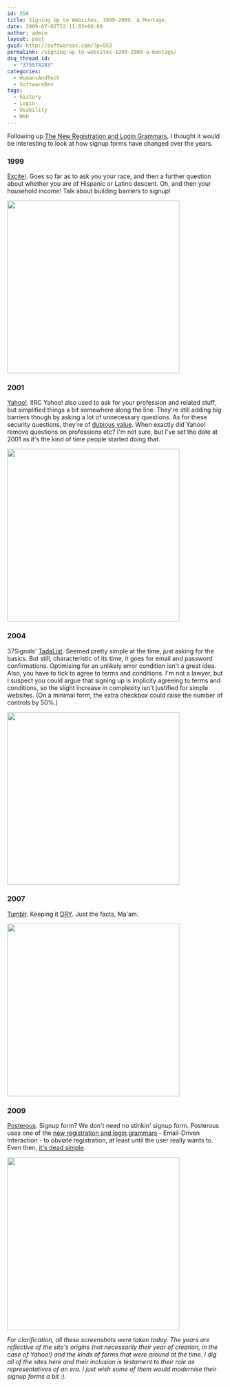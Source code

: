```yaml
---
id: 556
title: Signing Up to Websites, 1999-2009. A Montage.
date: 2009-07-02T22:11:03+00:00
author: admin
layout: post
guid: http://softwareas.com/?p=553
permalink: /signing-up-to-websites-1999-2009-a-montage/
dsq_thread_id:
  - "375574283"
categories:
  - HumansAndTech
  - SoftwareDev
tags:
  - history
  - Login
  - Usability
  - Web
---
```

Following up <a href="http://softwareas.com/the-new-registration-and-login-grammars">
The New Registration and Login Grammars</a>, I thought it would be interesting to look at how signup forms have changed over the years.

<h3>1999</h3>

<a href="http://excite.com">Excite!</a>. Goes so far as to ask you your race, and then a further question about whether you are of Hispanic or Latino descent. Oh, and then your household income! Talk about building barriers to signup!

<a href="http://img.skitch.com/20090703-exm7fhnhs47p454gwsac2s8qyj.jpg"><img style="width:400px;" src="http://img.skitch.com/20090703-exm7fhnhs47p454gwsac2s8qyj.jpg" /></a>

<h3>2001</h3>

<a href="http://yahoo.com">Yahoo!</a>. IIRC Yahoo! also used to ask for your profession and related stuff, but simplified things a bit somewhere along the line. They're still adding big barriers though by asking a lot of unnecessary questions. As for these security questions, they're of <a href="http://news.cnet.com/8301-1009_3-10045969-83.html">dubious value</a>. When exactly did Yahoo! remove questions on professions etc? I'm not sure, but I've set the date at 2001 as it's the kind of time people started doing that. 

<a href="http://img.skitch.com/20090702-8tchksxqjr7jx9pnd81at2c2an.jpg"><img style="width:400px;" src="http://img.skitch.com/20090702-8tchksxqjr7jx9pnd81at2c2an.jpg" /></a>

<h3>2004</h3>

37Signals' <a href="http://tadalist.com">TadaList</a>. Seemed pretty simple at the time, just asking for the basics. But still, characteristic of its time, it goes for email and password confirmations. Optimising for an unlikely error condition isn't a great idea. Also, you have to tick to agree to terms and conditions. I'm not a lawyer, but I suspect you could argue that signing up is implicity agreeing to terms and conditions, so the slight increase in complexity isn't justified for simple websites. (On a minimal form, the extra checkbox could raise the number of controls by 50%.)

<img style="width:400px;" src="http://img.skitch.com/20090702-t2y9sf6rh47fjw638283cnpy5a.jpg" />

<h3>2007</h3>

<a href="http://tumblr.com">Tumblr</a>. Keeping it <a href="http://en.wikipedia.org/wiki/Don't_repeat_yourself ">DRY</a>. Just the facts, Ma'am.

<img style="width:400px;" src="http://img.skitch.com/20090702-x634mwr1c7wrk1djghwn3649h5.jpg" />

<h3>2009</h3>

<a href="http://posterous.com">Posterous</a>. Signup form? We don't need no stinkin' signup form. Posterous uses one of the <a href="http://softwareas.com/the-new-registration-and-login-grammars">new registration and login grammars</a> - Email-Driven Interaction - to obviate registration, at least until the user really wants to. Even then, <a href="http://img.skitch.com/20090702-jj63h19rppcg72rbinrej14ghd.jpg">it's dead simple</a>.

<img style="width:400px;"  src="http://img.skitch.com/20090625-pr4qec878msjn4j4d162qmtaa4.jpg" />

<em>For clarification, all these screenshots were taken today. The years are reflective of the site's origins (not necessarily their year of creation, in the case of Yahoo!) and the kinds of forms that were around at the time. I dig all of the sites here and their inclusion is testament to their role as representatives of an era. I just wish some of them would modernise their signup forms a bit :).